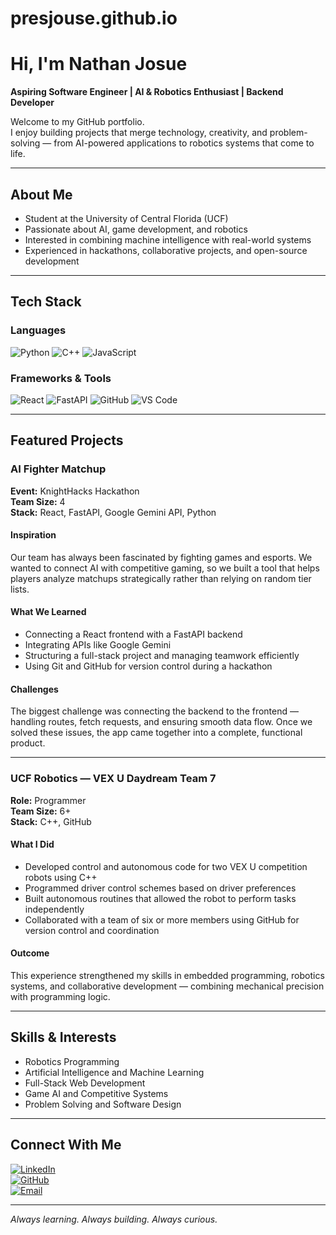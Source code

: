 # presjouse.github.io

# Hi, I'm Nathan Josue

**Aspiring Software Engineer | AI & Robotics Enthusiast | Backend Developer**

Welcome to my GitHub portfolio.  
I enjoy building projects that merge technology, creativity, and problem-solving — from AI-powered applications to robotics systems that come to life.

---

## About Me

- Student at the University of Central Florida (UCF)  
- Passionate about AI, game development, and robotics  
- Interested in combining machine intelligence with real-world systems  
- Experienced in hackathons, collaborative projects, and open-source development  

---

## Tech Stack

### Languages  
![Python](https://img.shields.io/badge/Python-3776AB?style=for-the-badge&logo=python&logoColor=white)
![C++](https://img.shields.io/badge/C%2B%2B-00599C?style=for-the-badge&logo=cplusplus&logoColor=white)
![JavaScript](https://img.shields.io/badge/JavaScript-F7DF1E?style=for-the-badge&logo=javascript&logoColor=black)

### Frameworks & Tools  
![React](https://img.shields.io/badge/React-20232A?style=for-the-badge&logo=react&logoColor=61DAFB)
![FastAPI](https://img.shields.io/badge/FastAPI-009688?style=for-the-badge&logo=fastapi&logoColor=white)
![GitHub](https://img.shields.io/badge/GitHub-181717?style=for-the-badge&logo=github&logoColor=white)
![VS Code](https://img.shields.io/badge/VSCode-007ACC?style=for-the-badge&logo=visualstudiocode&logoColor=white)

---

## Featured Projects

### AI Fighter Matchup  
**Event:** KnightHacks Hackathon  
**Team Size:** 4  
**Stack:** React, FastAPI, Google Gemini API, Python 

#### Inspiration  
Our team has always been fascinated by fighting games and esports. We wanted to connect AI with competitive gaming, so we built a tool that helps players analyze matchups strategically rather than relying on random tier lists.

#### What We Learned  
- Connecting a React frontend with a FastAPI backend  
- Integrating APIs like Google Gemini  
- Structuring a full-stack project and managing teamwork efficiently  
- Using Git and GitHub for version control during a hackathon  

#### Challenges  
The biggest challenge was connecting the backend to the frontend — handling routes, fetch requests, and ensuring smooth data flow. Once we solved these issues, the app came together into a complete, functional product.

---

### UCF Robotics — VEX U Daydream Team 7  
**Role:** Programmer  
**Team Size:** 6+  
**Stack:** C++, GitHub  

#### What I Did  
- Developed control and autonomous code for two VEX U competition robots using C++  
- Programmed driver control schemes based on driver preferences  
- Built autonomous routines that allowed the robot to perform tasks independently  
- Collaborated with a team of six or more members using GitHub for version control and coordination  

#### Outcome  
This experience strengthened my skills in embedded programming, robotics systems, and collaborative development — combining mechanical precision with programming logic.

---

## Skills & Interests

- Robotics Programming  
- Artificial Intelligence and Machine Learning  
- Full-Stack Web Development  
- Game AI and Competitive Systems  
- Problem Solving and Software Design  

---

## Connect With Me

[![LinkedIn](https://img.shields.io/badge/LinkedIn-0077B5?style=for-the-badge&logo=linkedin&logoColor=white)](https://www.linkedin.com/in/nathan-josue/)  
[![GitHub](https://img.shields.io/badge/GitHub-181717?style=for-the-badge&logo=github&logoColor=white)](https://github.com/PresJosue)  
[![Email](https://img.shields.io/badge/Email-D14836?style=for-the-badge&logo=gmail&logoColor=white)](mailto:njosue1017@gmail.com)

---

*Always learning. Always building. Always curious.*
